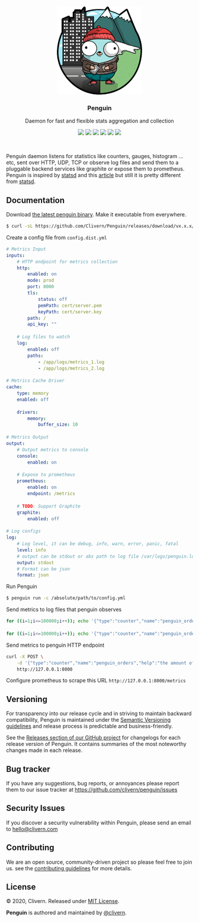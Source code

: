 <p align="center">
    <img src="/assets/gopher1.png" width="230" />
    <h3 align="center">Penguin</h3>
    <p align="center">Daemon for fast and flexible stats aggregation and collection</p>
    <p align="center">
        <a href="https://github.com/Clivern/Penguin/actions"><img src="https://github.com/Clivern/Penguin/workflows/Build/badge.svg"></a>
        <a href="https://github.com/Clivern/Penguin/actions"><img src="https://github.com/Clivern/Penguin/workflows/Release/badge.svg"></a>
        <a href="https://github.com/Clivern/Penguin/releases"><img src="https://img.shields.io/badge/Version-0.0.2-red.svg"></a>
        <a href="https://goreportcard.com/report/github.com/Clivern/Penguin"><img src="https://goreportcard.com/badge/github.com/Clivern/Penguin?v=0.0.2"></a>
        <a href="https://hub.docker.com/r/clivern/penguin"><img src="https://img.shields.io/badge/Docker-Latest-green"></a>
        <a href="https://github.com/Clivern/Penguin/blob/main/LICENSE"><img src="https://img.shields.io/badge/LICENSE-MIT-orange.svg"></a>
    </p>
</p>
<br/>

Penguin daemon listens for statistics like counters, gauges, histogram ... etc, sent over HTTP, UDP, TCP or observe log files and send them to a pluggable backend services like graphite or expose them to prometheus. Penguin is inspired by [statsd](https://github.com/statsd/statsd) and this [article](https://stripe.com/blog/canonical-log-lines) but still it is pretty different from [statsd](https://github.com/statsd/statsd).


## Documentation

Download [the latest penguin binary](https://github.com/Clivern/Penguin/releases). Make it executable from everywhere.

```bash
$ curl -sL https://github.com/Clivern/Penguin/releases/download/vx.x.x/penguin_x.x.x_OS.tar.gz | tar xz
```

Create a config file from `config.dist.yml`

```yaml
# Metrics Input
inputs:
    # HTTP endpoint for metrics collection
    http:
        enabled: on
        mode: prod
        port: 8000
        tls:
            status: off
            pemPath: cert/server.pem
            keyPath: cert/server.key
        path: /
        api_key: ""

    # Log files to watch
    log:
        enabled: off
        paths:
            - /app/logs/metrics_1.log
            - /app/logs/metrics_2.log

# Metrics Cache Driver
cache:
    type: memory
    enabled: off

    drivers:
        memory:
            buffer_size: 10

# Metrics Output
output:
    # Output metrics to console
    console:
        enabled: on

    # Expose to prometheus
    prometheus:
        enabled: on
        endpoint: /metrics

    # TODO: Support Graphite
    graphite:
        enabled: off

# Log configs
log:
    # Log level, it can be debug, info, warn, error, panic, fatal
    level: info
    # output can be stdout or abs path to log file /var/logs/penguin.log
    output: stdout
    # Format can be json
    format: json
```

Run Penguin

```bash
$ penguin run -c /absolute/path/to/config.yml
```

Send metrics to log files that penguin observes

```bash
for ((i=1;i<=100000;i++)); echo '{"type":"counter","name":"penguin_orders","help":"the amount of orders.","method":"inc","value":1,"labels":{"type":"shirts"}}' >> /app/logs/metrics_1.log

for ((i=1;i<=100000;i++)); echo '{"type":"counter","name":"penguin_orders","help":"the amount of orders.","method":"inc","value":1,"labels":{"type":"pants"}}' >> /app/logs/metrics_2.log
```

Send metrics to penguin HTTP endpoint

```bash
curl -X POST \
    -d '{"type":"counter","name":"penguin_orders","help":"the amount of orders.","method":"inc","value":1,"labels":{"type":"trousers"}}' \
    http://127.0.0.1:8000
```

Configure prometheus to scrape this URL `http://127.0.0.1:8000/metrics`


## Versioning

For transparency into our release cycle and in striving to maintain backward compatibility, Penguin is maintained under the [Semantic Versioning guidelines](https://semver.org/) and release process is predictable and business-friendly.

See the [Releases section of our GitHub project](https://github.com/clivern/penguin/releases) for changelogs for each release version of Penguin. It contains summaries of the most noteworthy changes made in each release.


## Bug tracker

If you have any suggestions, bug reports, or annoyances please report them to our issue tracker at https://github.com/clivern/penguin/issues


## Security Issues

If you discover a security vulnerability within Penguin, please send an email to [hello@clivern.com](mailto:hello@clivern.com)


## Contributing

We are an open source, community-driven project so please feel free to join us. see the [contributing guidelines](CONTRIBUTING.md) for more details.


## License

© 2020, Clivern. Released under [MIT License](https://opensource.org/licenses/mit-license.php).

**Penguin** is authored and maintained by [@clivern](http://github.com/clivern).

